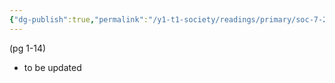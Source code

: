 ```yaml
---
{"dg-publish":true,"permalink":"/y1-t1-society/readings/primary/soc-7-23-dasgupta-and-rycroft-indigenous-pasts-and-the-politics-of-belonging-unfinished/"}
---
```




(pg 1-14)

- to be updated